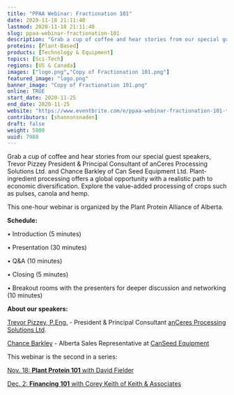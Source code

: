 ```yaml
---
title: "PPAA Webinar: Fractionation 101"
date: 2020-11-18 21:11:40
lastmod: 2020-11-18 21:11:40
slug: ppaa-webinar-fractionation-101
description: "Grab a cup of coffee and hear stories from our special guest speakers, Trevor Pizzey President & Principal Consultant of anCeres Processing Solutions Ltd. and Chance Barkley of Can Seed Equipment Ltd. Plant-ingredient processing offers a global opportunity with a realistic path to economic diversification. Explore the value-added processing of crops such as pulses, canola and hemp.This one-hour webinar is organized by the Plant Protein Alliance of Alberta.Schedule:• Introduction (5 minutes)• Presentation (30 minutes)"
proteins: [Plant-Based]
products: [Technology & Equipment]
topics: [Sci-Tech]
regions: [US & Canada]
images: ["logo.png","Copy of Fractionation 101.png"]
featured_image: "logo.png"
banner_image: "Copy of Fractionation 101.png"
online: TRUE
start_date: 2020-11-25
end_date: 2020-11-25
website: "https://www.eventbrite.com/e/ppaa-webinar-fractionation-101-tickets-126022002201"
contributors: [shannonsnaden]
draft: false
weight: 5000
uuid: 7988
---
```

Grab a cup of coffee and hear stories from our special guest speakers,
Trevor Pizzey President & Principal Consultant of anCeres Processing
Solutions Ltd. and Chance Barkley of Can Seed Equipment Ltd.
Plant-ingredient processing offers a global opportunity with a realistic
path to economic diversification. Explore the value-added processing of
crops such as pulses, canola and hemp.

This one-hour webinar is organized by the Plant Protein Alliance of
Alberta.

**Schedule:**

• Introduction (5 minutes)

• Presentation (30 minutes)

• Q&A (10 minutes)

• Closing (5 minutes)

• Breakout rooms with the presenters for deeper discussion and
networking (10 minutes)

**About our speakers:**

[Trevor Pizzey, P.Eng.](https://www.linkedin.com/in/trevorpizzey/) -
President & Principal Consultant [anCeres Processing Solutions
Ltd](https://www.anceres.com/).

[Chance Barkley](https://www.linkedin.com/in/chance-barkley-85a62414/) -
Alberta Sales Representative at [CanSeed
Equipment](https://www.canseedequip.com/)

This webinar is the second in a series:

[Nov. 18: **Plant Protein 101** with David
Fielder](https://www.eventbrite.com/e/ppaa-webinar-plant-protein-101-tickets-125929728207)

[Dec. 2: **Financing** **101** with Corey Keith of Keith &
Associates](https://www.eventbrite.com/e/ppaa-webinar-financing-101-tickets-126029657097)
